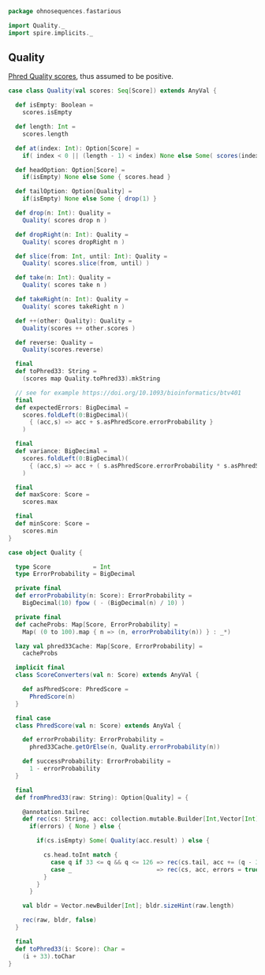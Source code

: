 
```scala
package ohnosequences.fastarious

import Quality._
import spire.implicits._
```


## Quality

[Phred Quality scores](https://en.wikipedia.org/wiki/Phred_quality_score), thus assumed to be positive.


```scala
case class Quality(val scores: Seq[Score]) extends AnyVal {

  def isEmpty: Boolean =
    scores.isEmpty

  def length: Int =
    scores.length

  def at(index: Int): Option[Score] =
    if( index < 0 || (length - 1) < index) None else Some( scores(index) )

  def headOption: Option[Score] =
    if(isEmpty) None else Some { scores.head }

  def tailOption: Option[Quality] =
    if(isEmpty) None else Some { drop(1) }

  def drop(n: Int): Quality =
    Quality( scores drop n )

  def dropRight(n: Int): Quality =
    Quality( scores dropRight n )

  def slice(from: Int, until: Int): Quality =
    Quality( scores.slice(from, until) )

  def take(n: Int): Quality =
    Quality( scores take n )

  def takeRight(n: Int): Quality =
    Quality( scores takeRight n )

  def ++(other: Quality): Quality =
    Quality(scores ++ other.scores )

  def reverse: Quality =
    Quality(scores.reverse)

  final
  def toPhred33: String =
    (scores map Quality.toPhred33).mkString

  // see for example https://doi.org/10.1093/bioinformatics/btv401
  final
  def expectedErrors: BigDecimal =
    scores.foldLeft(0:BigDecimal)(
      { (acc,s) => acc + s.asPhredScore.errorProbability }
    )

  final
  def variance: BigDecimal =
    scores.foldLeft(0:BigDecimal)(
      { (acc,s) => acc + ( s.asPhredScore.errorProbability * s.asPhredScore.successProbability ) }
    )

  final
  def maxScore: Score =
    scores.max

  final
  def minScore: Score =
    scores.min
}

case object Quality {

  type Score            = Int
  type ErrorProbability = BigDecimal

  private final
  def errorProbability(n: Score): ErrorProbability =
    BigDecimal(10) fpow ( - (BigDecimal(n) / 10) )

  private final
  def cacheProbs: Map[Score, ErrorProbability] =
    Map( (0 to 100).map { n => (n, errorProbability(n)) } : _*)

  lazy val phred33Cache: Map[Score, ErrorProbability] =
    cacheProbs

  implicit final
  class ScoreConverters(val n: Score) extends AnyVal {

    def asPhredScore: PhredScore =
      PhredScore(n)
  }

  final case
  class PhredScore(val n: Score) extends AnyVal {

    def errorProbability: ErrorProbability =
      phred33Cache.getOrElse(n, Quality.errorProbability(n))

    def successProbability: ErrorProbability =
      1 - errorProbability
  }

  final
  def fromPhred33(raw: String): Option[Quality] = {

    @annotation.tailrec
    def rec(cs: String, acc: collection.mutable.Builder[Int,Vector[Int]], errors: Boolean): Option[Quality] =
      if(errors) { None } else {

        if(cs.isEmpty) Some( Quality(acc.result) ) else {

          cs.head.toInt match {
            case q if 33 <= q && q <= 126 => rec(cs.tail, acc += (q - 33), errors)
            case _                        => rec(cs, acc, errors = true)
          }
        }
      }

    val bldr = Vector.newBuilder[Int]; bldr.sizeHint(raw.length)

    rec(raw, bldr, false)
  }

  final
  def toPhred33(i: Score): Char =
    (i + 33).toChar
}

```




[test/scala/DNA.scala]: ../../test/scala/DNA.scala.md
[test/scala/NcbiHeadersTests.scala]: ../../test/scala/NcbiHeadersTests.scala.md
[test/scala/FastqTests.scala]: ../../test/scala/FastqTests.scala.md
[test/scala/FastaTests.scala]: ../../test/scala/FastaTests.scala.md
[test/scala/QualityScores.scala]: ../../test/scala/QualityScores.scala.md
[main/scala/DNAQ.scala]: DNAQ.scala.md
[main/scala/qualityScores.scala]: qualityScores.scala.md
[main/scala/DNA.scala]: DNA.scala.md
[main/scala/fasta.scala]: fasta.scala.md
[main/scala/fastq.scala]: fastq.scala.md
[main/scala/SequenceQuality.scala]: SequenceQuality.scala.md
[main/scala/utils.scala]: utils.scala.md
[main/scala/sequence.scala]: sequence.scala.md
[main/scala/ncbiHeaders.scala]: ncbiHeaders.scala.md